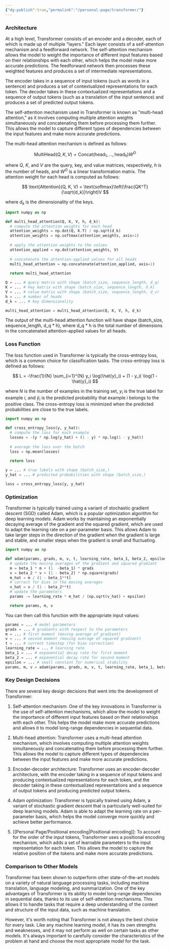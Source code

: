 ```yaml
---
{"dg-publish":true,"permalink":"/personal-page/transformer/"}
---
```


### Architecture

At a high level, Transformer consists of an encoder and a decoder, each of which is made up of multiple "layers." Each layer consists of a self-attention mechanism and a feedforward network. The self-attention mechanism allows the model to weight the importance of different input features based on their relationships with each other, which helps the model make more accurate predictions. The feedforward network then processes these weighted features and produces a set of intermediate representations.

The encoder takes in a sequence of input tokens (such as words in a sentence) and produces a set of contextualized representations for each token. The decoder takes in these contextualized representations and a sequence of output tokens (such as a translation of the input sentence) and produces a set of predicted output tokens.

The self-attention mechanism used in Transformer is known as "multi-head attention," as it involves computing multiple attention weights simultaneously and concatenating them before processing them further. This allows the model to capture different types of dependencies between the input features and make more accurate predictions.

The multi-head attention mechanism is defined as follows:

$$ \text{MultiHead}(Q, K, V) = \text{Concat}(\text{head}_1, \dots, \text{head}_h)W^O $$

where $Q$, $K$, and $V$ are the query, key, and value matrices, respectively, $h$ is the number of heads, and $W^O$ is a linear transformation matrix. The attention weight for each head is computed as follows:

$$ \text{Attention}(Q, K, V) = \text{softmax}\left(\frac{QK^T}{\sqrt{d_k}}\right)V $$

where $d_k$ is the dimensionality of the keys.

```python
import numpy as np

def multi_head_attention(Q, K, V, h, d_k):
  # compute the attention weights for each head
  attention_weights = np.dot(Q, K.T) / np.sqrt(d_k)
  attention_weights = np.softmax(attention_weights, axis=1)
  
  # apply the attention weights to the values
  attention_applied = np.dot(attention_weights, V)
  
  # concatenate the attention-applied values for all heads
  multi_head_attention = np.concatenate(attention_applied, axis=1)
  
  return multi_head_attention

Q = ... # query matrix with shape (batch_size, sequence_length, d_q)
K = ... # key matrix with shape (batch_size, sequence_length, d_k)
V = ... # value matrix with shape (batch_size, sequence_length, d_v)
h = ... # number of heads
d_k = ... # key dimensionality

multi_head_attention = multi_head_attention(Q, K, V, h, d_k)


```
The output of the multi-head attention function will have shape (batch_size, sequence_length, d_q * h), where d_q * h is the total number of dimensions in the concatenated attention-applied values for all heads.

### Loss Function

The loss function used in Transformer is typically the cross-entropy loss, which is a common choice for classification tasks. The cross-entropy loss is defined as follows:

$$ L = -\frac{1}{N} \sum_{i=1}^{N} y_i \log(\hat{y}_i) + (1 - y_i) \log(1 - \hat{y}_i) $$

where $N$ is the number of examples in the training set, $y_i$ is the true label for example $i$, and $\hat{y}_i$ is the predicted probability that example $i$ belongs to the positive class. The cross-entropy loss is minimized when the predicted probabilities are close to the true labels.

```python
import numpy as np

def cross_entropy_loss(y, y_hat):
  # compute the loss for each example
  losses = -(y * np.log(y_hat) + (1 - y) * np.log(1 - y_hat))
  
  # average the loss over the batch
  loss = np.mean(losses)
  
  return loss

y = ... # true labels with shape (batch_size,)
y_hat = ... # predicted probabilities with shape (batch_size,)

loss = cross_entropy_loss(y, y_hat)


```


### Optimization

Transformer is typically trained using a variant of stochastic gradient descent (SGD) called Adam, which is a popular optimization algorithm for deep learning models. Adam works by maintaining an exponentially decaying average of the gradient and the squared gradient, which are used to adapt the learning rate on a per-parameter basis. This allows Adam to take larger steps in the direction of the gradient when the gradient is large and stable, and smaller steps when the gradient is small and fluctuating.

```python
import numpy as np

def adam(params, grads, m, v, t, learning_rate, beta_1, beta_2, epsilon):
  # update the moving averages of the gradient and squared gradient
  m = beta_1 * m + (1  -beta_1) * grads 
  v = beta_2 * v + (1 - beta_2) * np.square(grads)
  m_hat = m / (1 - beta_1**t) 
  # correct for bias in the moving averages
  v_hat = v / (1 - beta_2**t)
  # update the parameters
  params -= learning_rate * m_hat / (np.sqrt(v_hat) + epsilon)

  return params, m, v

```

You can then call this function with the appropriate input values:

```python
params = ... # model parameters 
grads = ... # gradients with respect to the parameters 
m = ... # first moment (moving average of gradient) 
v = ... # second moment (moving average of squared gradient) 
t = ... # current timestep (for bias correction) 
learning_rate = ... # learning rate 
beta_1 = ... # exponential decay rate for first moment 
beta_2 = ... # exponential decay rate for second moment 
epsilon = ... # small constant for numerical stability
params, m, v = adam(params, grads, m, v, t, learning_rate, beta_1, beta_2, epsilon)
```


### Key Design Decisions

There are several key design decisions that went into the development of Transformer:

1.  Self-attention mechanism: One of the key innovations in Transformer is the use of self-attention mechanisms, which allow the model to weight the importance of different input features based on their relationships with each other. This helps the model make more accurate predictions and allows it to model long-range dependencies in sequential data.
    
2.  Multi-head attention: Transformer uses a multi-head attention mechanism, which involves computing multiple attention weights simultaneously and concatenating them before processing them further. This allows the model to capture different types of dependencies between the input features and make more accurate predictions.
    
3.  Encoder-decoder architecture: Transformer uses an encoder-decoder architecture, with the encoder taking in a sequence of input tokens and producing contextualized representations for each token, and the decoder taking in these contextualized representations and a sequence of output tokens and producing predicted output tokens.
    
4.  Adam optimization: Transformer is typically trained using Adam, a variant of stochastic gradient descent that is particularly well-suited for deep learning models. Adam is able to adapt the learning rate on a per-parameter basis, which helps the model converge more quickly and achieve better performance.
    
5.  [[Personal Page/Positional encoding\|Positional encoding]]: To account for the order of the input tokens, Transformer uses a positional encoding mechanism, which adds a set of learnable parameters to the input representation for each token. This allows the model to capture the relative position of the tokens and make more accurate predictions.
    

### Comparison to Other Models

Transformer has been shown to outperform other state-of-the-art models on a variety of natural language processing tasks, including machine translation, language modeling, and summarization. One of the key advantages of Transformer is its ability to model long-range dependencies in sequential data, thanks to its use of self-attention mechanisms. This allows it to handle tasks that require a deep understanding of the context and structure of the input data, such as machine translation.

However, it's worth noting that Transformer is not always the best choice for every task. Like any machine learning model, it has its own strengths and weaknesses, and it may not perform as well on certain tasks as other models. It's always important to carefully consider the characteristics of the problem at hand and choose the most appropriate model for the task.